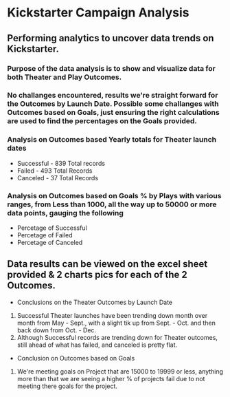 # Kickstarter Campaign Analysis
## Performing analytics to uncover data trends on Kickstarter. 
### Purpose of the data analysis is to show and visualize data for both Theater and Play Outcomes.
### No challanges encountered, results we're straight forward for the Outcomes by Launch Date. Possible some challanges with Outcomes based on Goals, just ensuring the right calculations are used to find the percentages on the Goals provided. 	
### Analysis on Outcomes based Yearly totals for Theater launch dates
* Successful - 839 Total records
* Failed - 493 Total Records 
* Canceled - 37 Total Records
### Analysis on Outcomes based on Goals % by Plays with various ranges, from Less than 1000, all the way up to 50000 or more data points, gauging the following
* Percetage of Successful
* Percetage of Failed
* Percetage of Canceled
## Data results can be viewed on the excel sheet provided & 2 charts pics for each of the 2 Outcomes.
- Conclusions on the Theater Outcomes by Launch Date
1. Successful Theater launches have been trending down month over month from May - Sept., with a slight tik up from Sept. - Oct. and then back down from Oct. - Dec. 
2. Although Successful records are trending down for Theater outcomes, still ahead of what has failed, and canceled is pretty flat.
- Conclusion on Outcomes based on Goals
1. We're meeting goals on Project that are 15000 to 19999 or less, anything more than that we are seeing a higher % of projects fail due to not meeting there goals for the project.
